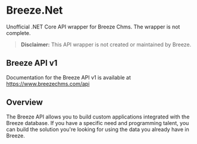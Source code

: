# Breeze.Net
Unofficial .NET Core API wrapper for Breeze Chms. The wrapper is not complete.

> **Disclaimer:**  This API wrapper is not created or maintained by Breeze.

## Breeze API v1
Documentation for the Breeze API v1 is available at https://www.breezechms.com/api

## Overview
The Breeze API allows you to build custom applications integrated with the Breeze database. If you have a specific need and programming talent, you can build the solution you're looking for using the data you already have in Breeze.

